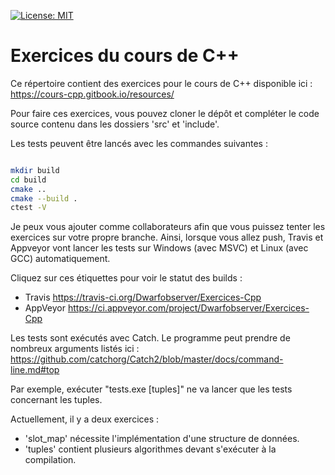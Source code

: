 
[![License: MIT](https://img.shields.io/badge/License-MIT-yellow.svg)](https://opensource.org/licenses/MIT)

# Exercices du cours de C++ 

Ce répertoire contient des exercices pour le cours de C++ disponible ici :
https://cours-cpp.gitbook.io/resources/

Pour faire ces exercices, vous pouvez cloner le dépôt et compléter le
code source contenu dans les dossiers 'src' et 'include'.

Les tests peuvent être lancés avec les commandes suivantes :

```bash

mkdir build
cd build
cmake ..
cmake --build .
ctest -V

```

Je peux vous ajouter comme collaborateurs afin que vous puissez tenter
les exercices sur votre propre branche. Ainsi, lorsque vous allez push,
Travis et Appveyor vont lancer les tests sur Windows (avec MSVC) et Linux
(avec GCC) automatiquement.

Cliquez sur ces étiquettes pour voir le statut des builds :

 - Travis https://travis-ci.org/Dwarfobserver/Exercices-Cpp
 - AppVeyor https://ci.appveyor.com/project/Dwarfobserver/Exercices-Cpp

Les tests sont exécutés avec Catch. Le programme peut prendre de nombreux
arguments listés ici :
https://github.com/catchorg/Catch2/blob/master/docs/command-line.md#top

Par exemple, exécuter "tests.exe [tuples]" ne va lancer que les tests
concernant les tuples.

Actuellement, il y a deux exercices :

 - 'slot_map' nécessite l'implémentation d'une structure de données.
 - 'tuples' contient plusieurs algorithmes devant s'exécuter à la compilation.
